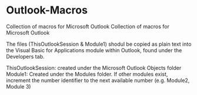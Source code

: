 # Outlook-Macros
Collection of macros for Microsoft Outlook
Collection of macros for Microsoft Outlook

The files (ThisOutlookSession & Module1) shodul be copied as plain text into the Visual Basic for Applications module within Outlook, found under the Developers tab.

ThisOutlookSession: created under the Microsoft Outlook Objects folder
Module1: Created under the Modules folder. If other modules exist, increment the number identifier to the next available number (e.g. Module2, Module 3)
